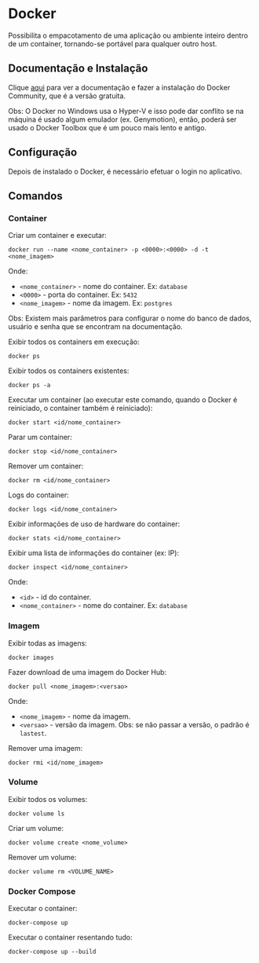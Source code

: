 # Docker

Possibilita o empacotamento de uma aplicação ou ambiente inteiro dentro de um container, tornando-se portável para qualquer outro host.

## Documentação e Instalação

Clique [aqui](https://www.docker.com/docker-community) para ver a documentação e fazer a instalação do Docker Community, que é a versão gratuita.  

Obs: O Docker no Windows usa o Hyper-V e isso pode dar conflito se na máquina é usado algum emulador (ex. Genymotion), então, poderá ser usado o Docker Toolbox que é um pouco mais lento e antigo.

## Configuração

Depois de instalado o Docker, é necessário efetuar o login no aplicativo.

## Comandos

### Container

Criar um container e executar:

```
docker run --name <nome_container> -p <0000>:<0000> -d -t <nome_imagem>
```
Onde:

- `<nome_container>` - nome do container. Ex: `database`
- `<0000>` - porta do container. Ex: `5432`
- `<nome_imagem>` - nome da imagem. Ex: `postgres`

Obs: Existem mais parâmetros para configurar o nome do banco de dados, usuário e senha que se encontram na documentação.  

Exibir todos os containers em execução:

```
docker ps
```

Exibir todos os containers existentes:

```
docker ps -a
```

Executar um container (ao executar este comando, quando o Docker é reiniciado, o container também é reiniciado):

```
docker start <id/nome_container>
```

Parar um container:

```
docker stop <id/nome_container>
```

Remover um container:

```
docker rm <id/nome_container>
```

Logs do container:

```
docker logs <id/nome_container>

```

Exibir informações de uso de hardware do container:

```
docker stats <id/nome_container>
```

Exibir uma lista de informações do container (ex: IP):

```
docker inspect <id/nome_container>
```

Onde:

- `<id>` - id do container.
- `<nome_container>` - nome do container. Ex: `database`

### Imagem

Exibir todas as imagens:

```
docker images
```

Fazer download de uma imagem do Docker Hub:

```
docker pull <nome_imagem>:<versao>
```

Onde:

- `<nome_imagem>` - nome da imagem.
- `<versao>` - versão da imagem. Obs: se não passar a versão, o padrão é `lastest`.

Remover uma imagem:

```
docker rmi <id/nome_imagem>
```

### Volume

Exibir todos os volumes:

```
docker volume ls
```

Criar um volume:

```
docker volume create <nome_volume>
```

Remover um volume:

```
docker volume rm <VOLUME_NAME>
```

### Docker Compose

Executar o container:

```
docker-compose up
```

Executar o container resentando tudo:

```
docker-compose up --build
```